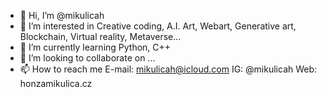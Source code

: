- 👋 Hi, I’m @mikulicah
- 👀 I’m interested in Creative coding, A.I. Art, Webart, Generative art, Blockchain, Virtual reality, Metaverse...
- 🌱 I’m currently learning Python, C++
- 💞️ I’m looking to collaborate on ...
- 📫 How to reach me E-mail: mikulicah@icloud.com   IG: @mikulicah  Web: honzamikulica.cz

<!---
mikulicah/mikulicah is a ✨ special ✨ repository because its `README.md` (this file) appears on your GitHub profile.
You can click the Preview link to take a look at your changes.
--->
